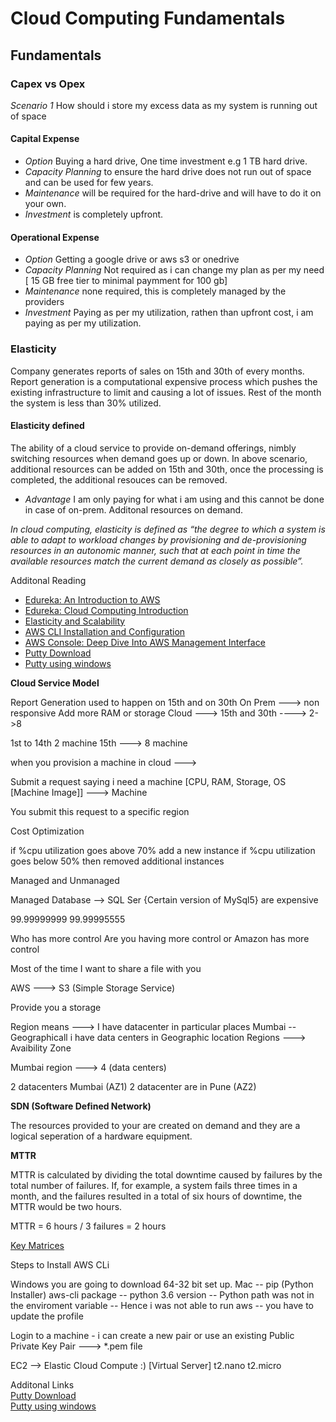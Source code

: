 # Cloud Computing Fundamentals

## Fundamentals

### Capex vs Opex
_Scenario 1_ How should i store my excess data as my system is running out of space

#### **Capital Expense**
- _Option_ Buying a hard drive, One time investment  e.g 1 TB hard drive.
- _Capacity Planning_ to ensure the hard drive does not run out of space and can be used for few years.
- _Maintenance_ will be required for the hard-drive and will have to do it on your own.
- _Investment_ is completely upfront.

#### **Operational Expense**
- _Option_ Getting a google drive or aws s3 or onedrive  
- _Capacity Planning_ Not required as i can change my plan as per my need [ 15 GB free tier to minimal paymment for 100 gb]
- _Maintenance_ none required, this is completely managed by the providers
- _Investment_ Paying as per my utilization, rathen than upfront cost, i am paying as per my utilization.

### Elasticity
Company generates reports of sales on 15th and 30th of every months. Report generation is a computational expensive process which pushes the existing infrastructure to limit and causing a lot of issues. Rest of the month the system is less than 30% utilized.

#### **Elasticity defined**
The ability of a cloud service to provide on-demand offerings, nimbly switching resources when demand goes up or down. In above scenario, additional resources can be added on 15th and 30th, once the processing is completed, the additional resouces can be removed.

- _Advantage_ I am only paying for what i am using and this cannot be done in case of on-prem. Additonal resources on demand.

*In cloud computing, elasticity is defined as “the degree to which a system is able to adapt to workload changes by provisioning and de-provisioning resources in an autonomic manner, such that at each point in time the available resources match the current demand as closely as possible”.*

Additonal Reading

- [Edureka: An Introduction to AWS](https://www.edureka.co/blog/what-is-aws/)
- [Edureka: Cloud Computing Introduction](https://www.edureka.co/blog/amazon-aws-tutorial/)
- [Elasticity and Scalability](https://medium.com/@pablo.iorio/elasticity-does-not-equal-scalability-246bd9b3c128)
- [AWS CLI Installation and Configuration](https://www.edureka.co/blog/how-to-use-aws-cli/)
- [AWS Console: Deep Dive Into AWS Management Interface](https://www.edureka.co/blog/aws-console/)
- [Putty Download](https://www.putty.org/)  
- [Putty using windows](https://linuxacademy.com/guide/17385-use-putty-to-access-ec2-linux-instances-via-ssh-from-windows/)  

**Cloud Service Model**

Report Generation used to happen on 15th and on 30th
On Prem ---> non responsive Add more RAM or storage
Cloud ---> 15th and 30th ----> 2->8

1st to 14th 2 machine
15th ---> 8 machine


when you provision a machine in cloud ---> 

Submit a request saying i need a machine [CPU, RAM, Storage, OS [Machine Image]]  ---> Machine

You submit this request to a specific region


Cost Optimization


if %cpu utilization goes above 70% add a new instance
if %cpu utilization goes below 50% then removed additional instances


Managed and Unmanaged

Managed Database --> SQL Ser {Certain version of MySql5} are expensive

99.99999999
99.99995555

Who has more control
Are you having more control or Amazon has more control

Most of the time
I want to share a file with you

AWS ---> S3 (Simple Storage Service)

Provide you a storage 

Region means ---> I have datacenter in particular places
Mumbai -- Geographicall i have data centers in Geographic location
Regions ---> Avaibility Zone

Mumbai region ---> 4 (data centers)

2 datacenters Mumbai (AZ1) 2 datacenter are in Pune (AZ2)

**SDN (Software Defined Network)**

The resources provided to your are created on demand and they are a logical seperation of a hardware equipment.

**MTTR**

MTTR is calculated by dividing the total downtime caused by failures by the total number of failures. If, for example, a system fails three times in a month, and the failures resulted in a total of six hours of downtime, the MTTR would be two hours.

MTTR = 6 hours / 3 failures = 2 hours

[Key Matrices](https://www.splunk.com/en_us/data-insider/what-is-mean-time-to-repair.html)


Steps to Install AWS CLi

Windows you are going to download 64-32 bit set up.
Mac 
-- pip (Python Installer) aws-cli package
-- python 3.6 version
-- Python path was not in the enviroment variable
-- Hence i was not able to run aws
-- you have to update the profile


Login to a machine - i can create a new pair or use an existing 
Public Private Key Pair ---> *.pem file


EC2 --> Elastic Cloud Compute :)  [Virtual Server] t2.nano t2.micro

Additonal Links  
[Putty Download](https://www.putty.org/)  
[Putty using windows](https://linuxacademy.com/guide/17385-use-putty-to-access-ec2-linux-instances-via-ssh-from-windows/)  







